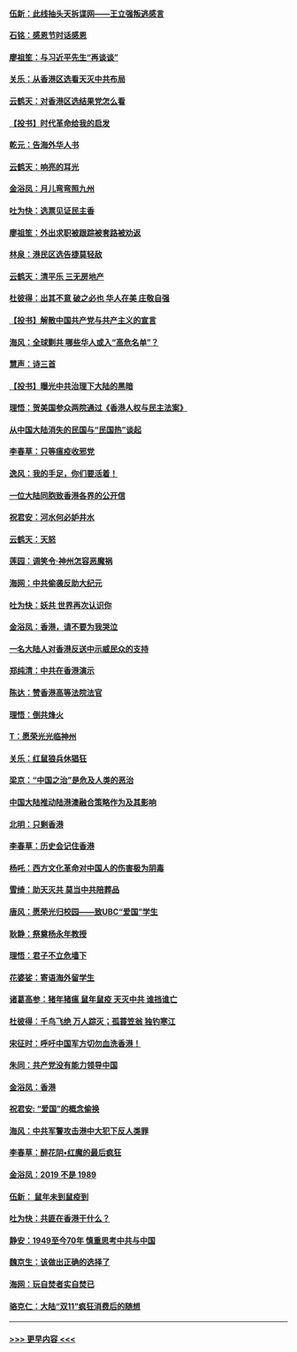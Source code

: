 #### [伍新：此线抽头天拆谍网——王立强叛逃感言](../pages/nsc993/n11687981.md?t=11290811) 
#### [石铭：感恩节时话感恩](../pages/nsc993/n11687568.md?t=11290811) 
#### [廖祖笙：与习近平先生“再谈谈”](../pages/nsc993/n11687005.md?t=11290811) 
#### [关乐：从香港区选看天灭中共布局](../pages/nsc993/n11686647.md?t=11290811) 
#### [云鹤天：对香港区选结果党怎么看](../pages/nsc993/n11686216.md?t=11290811) 
#### [【投书】时代革命给我的启发](../pages/nsc993/n11684287.md?t=11290811) 
#### [乾元：告海外华人书](../pages/nsc993/n11684044.md?t=11290811) 
#### [云鹤天：响亮的耳光](../pages/nsc993/n11684254.md?t=11290811) 
#### [金浴凤：月儿弯弯照九州](../pages/nsc993/n11684231.md?t=11290811) 
#### [吐为快：选票见证民主香](../pages/nsc993/n11684206.md?t=11290811) 
#### [廖祖笙：外出求职被跟踪被套路被劝返](../pages/nsc993/n11683874.md?t=11290811) 
#### [林泉：港民区选告捷莫轻敌](../pages/nsc993/n11683930.md?t=11290811) 
#### [云鹤天：清平乐 三无房地产](../pages/nsc993/n11681521.md?t=11290811) 
#### [杜彼得：出其不意 破之必也 华人在美 庄敬自强](../pages/nsc993/n11679554.md?t=11290811) 
#### [【投书】解散中国共产党与共产主义的宣言](../pages/nsc993/n11679177.md?t=11290811) 
#### [海风：全球剿共 哪些华人或入“高危名单”？](../pages/nsc993/n11678617.md?t=11290811) 
#### [慧声：诗三首](../pages/nsc993/n11678848.md?t=11290811) 
#### [【投书】曝光中共治理下大陆的黑暗](../pages/nsc993/n11678674.md?t=11290811) 
#### [理悟：贺美国参众两院通过《香港人权与民主法案》](../pages/nsc993/n11678104.md?t=11290811) 
#### [从中国大陆消失的民国与“民国热”谈起](../pages/nsc993/n11678075.md?t=11290811) 
#### [李春草：只等瘟疫收邪党](../pages/nsc993/n11677308.md?t=11290811) 
#### [逸风：我的手足，你们要活着！](../pages/nsc993/n11676352.md?t=11290811) 
#### [一位大陆同胞致香港各界的公开信](../pages/nsc993/n11675761.md?t=11290811) 
#### [祝君安：河水何必妒井水](../pages/nsc993/n11675746.md?t=11290811) 
#### [云鹤天：天怒](../pages/nsc993/n11675718.md?t=11290811) 
#### [莲园：调笑令‧神州怎容恶魔祸](../pages/nsc993/n11675648.md?t=11290811) 
#### [海网：中共偷袭反助大纪元](../pages/nsc993/n11673515.md?t=11290811) 
#### [吐为快：妖共 世界再次认识你](../pages/nsc993/n11673506.md?t=11290811) 
#### [金浴凤：香港，请不要为我哭泣](../pages/nsc993/n11673248.md?t=11290811) 
#### [一名大陆人对香港反送中示威民众的支持](../pages/nsc993/n11672615.md?t=11290811) 
#### [郑纯清：中共在香港演示](../pages/nsc993/n11670539.md?t=11290811) 
#### [陈达：赞香港高等法院法官](../pages/nsc993/n11669542.md?t=11290811) 
#### [理悟：倒共烽火](../pages/nsc993/n11668844.md?t=11290811) 
#### [T：愿荣光光临神州](../pages/nsc993/n11668421.md?t=11290811) 
#### [关乐：红鼠狼兵休猖狂](../pages/nsc993/n11668378.md?t=11290811) 
#### [梁京：“中国之治”是危及人类的恶治](../pages/nsc993/n11668328.md?t=11290811) 
#### [中国大陆推动陆港澳融合策略作为及其影响](../pages/nsc993/n11668157.md?t=11290811) 
#### [北明：只剩香港](../pages/nsc993/n11668002.md?t=11290811) 
#### [李春草：历史会记住香港](../pages/nsc993/n11667927.md?t=11290811) 
#### [杨吒：西方文化革命对中国人的伤害极为阴毒](../pages/nsc993/n11664521.md?t=11290811) 
#### [雪绮：助天灭共 莫当中共陪葬品](../pages/nsc993/n11662650.md?t=11290811) 
#### [唐风：愿荣光归校园——致UBC“爱国”学生](../pages/nsc993/n11662194.md?t=11290811) 
#### [耿静：祭奠杨永年教授](../pages/nsc993/n11662514.md?t=11290811) 
#### [理悟：君子不立危墙下](../pages/nsc993/n11662172.md?t=11290811) 
#### [花婆娑：寄语海外留学生](../pages/nsc993/n11662121.md?t=11290811) 
#### [诸葛高参：猪年猪瘟 鼠年鼠疫 天灭中共 谁挡谁亡](../pages/nsc993/n11661980.md?t=11290811) 
#### [杜彼得：千鸟飞绝 万人踪灭；孤蓑笠翁 独钓寒江](../pages/nsc993/n11661170.md?t=11290811) 
#### [宋征时：呼吁中国军方切勿血洗香港！](../pages/nsc993/n11415318.md?t=11290811) 
#### [朱同：共产党没有能力领导中国](../pages/nsc993/n11660421.md?t=11290811) 
#### [金浴凤：香港](../pages/nsc993/n11660419.md?t=11290811) 
#### [祝君安: “爱国”的概念偷换](../pages/nsc993/n11659706.md?t=11290811) 
#### [海风：中共军警攻击港中大犯下反人类罪](../pages/nsc993/n11659632.md?t=11290811) 
#### [李春草：醉花阴•红魔的最后疯狂](../pages/nsc993/n11659287.md?t=11290811) 
#### [金浴凤：2019 不是 1989](../pages/nsc993/n11657663.md?t=11290811) 
#### [伍新： 鼠年未到鼠疫到](../pages/nsc993/n11655098.md?t=11290811) 
#### [吐为快：共匪在香港干什么？](../pages/nsc993/n11654891.md?t=11290811) 
#### [静安：1949至今70年 慎重思考中共与中国](../pages/nsc993/n11651244.md?t=11290811) 
#### [魏京生：该做出正确的选择了](../pages/nsc993/n11653084.md?t=11290811) 
#### [海网：玩自焚者实自焚已](../pages/nsc993/n11652423.md?t=11290811) 
#### [骆克仁：大陆“双11”疯狂消费后的随想](../pages/nsc993/n11652305.md?t=11290811) 

----
#### [ >>> 更早内容 <<< ](../indexes/nsc993-earlier.md)
